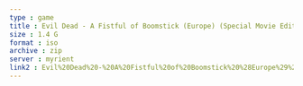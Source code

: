 ```yaml
---
type : game
title : Evil Dead - A Fistful of Boomstick (Europe) (Special Movie Edition)
size : 1.4 G
format : iso
archive : zip
server : myrient
link2 : Evil%20Dead%20-%20A%20Fistful%20of%20Boomstick%20%28Europe%29%20%28Special%20Movie%20Edition%29
---
```

